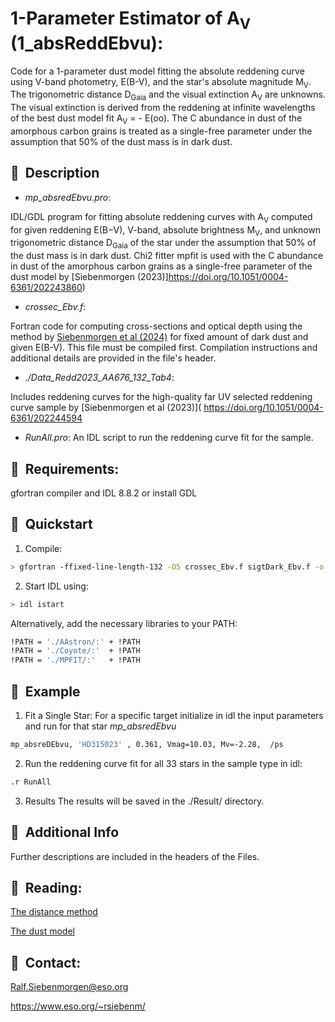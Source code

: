 
# 1-Parameter Estimator of A<sub>V</sub> (1_absReddEbvu):

Code for a 1-parameter dust model fitting the absolute reddening curve
using V-band photometry, E(B-V), and the star's absolute magnitude
M<sub>V</sub>.  The trigonometric distance D<sub>Gaia</sub> and the
visual extinction A<sub>V</sub> are unknowns.  The visual extinction
is derived from the reddening at infinite wavelengths of the best dust
model fit A<sub>V</sub> = - E(oo). The C abundance in dust of the
amorphous carbon grains is treated as a single-free parameter under
the assumption that 50% of the dust mass is in dark dust.




##  📌  Description


- _mp_absredEbvu.pro_:

IDL/GDL program for fitting absolute reddening curves with
A<sub>V</sub> computed for given reddening E(B−V), V-band, absolute
brightness M<sub>V</sub>, and unknown trigonometric distance
D<sub>Gaia</sub> of the star under the assumption that 50% of the dust
mass is in dark dust. Chi2 fitter mpfit is used with the C abundance
in dust of the amorphous carbon grains as a single-free parameter of
the dust model by [Siebenmorgen
(2023)]https://doi.org/10.1051/0004-6361/202243860)

- _crossec_Ebv.f_:

Fortran code for computing cross-sections and optical depth using the
method by [Siebenmorgen et al
(2024)](https://doi.org/10.48550/arXiv.2311.03310) for fixed amount of
dark dust and given E(B-V). This file must be compiled
first. Compilation instructions and additional details are provided in
the file's header.

- _./Data_Redd2023_AA676_132_Tab4_:

Includes reddening curves for the high-quality far UV selected
reddening curve sample by [Siebenmorgen et al (2023)](
https://doi.org/10.1051/0004-6361/202244594


- _RunAll.pro_: 
An IDL script to run the reddening curve fit for the sample.


##  📌  Requirements:
gfortran compiler and IDL 8.8.2 or install GDL

## 🚀  Quickstart

1) Compile:
```bash
> gfortran -ffixed-line-length-132 -O5 crossec_Ebv.f sigtDark_Ebv.f -o a.crossec_Ebv
```

2) Start IDL using:
```bash
> idl istart  
```

Alternatively, add the necessary libraries to your PATH:

```bash
!PATH = './AAstron/:' + !PATH  
!PATH = './Coyote/:'  + !PATH  
!PATH = './MPFIT/:'   + !PATH
```

## 🚀  Example 

1) Fit a Single Star: 
For a specific target initialize in idl the input parameters and run for that star _mp_absredEbvu_

```bash
mp_absreDEbvu, 'HD315023' , 0.361, Vmag=10.03, Mv=-2.28,  /ps
```

2) Run the reddening curve fit for all 33 stars in the sample type in idl:

```bash
.r RunAll
```


3) Results
The results will be saved in the ./Result/ directory.


## 📌  Additional Info
Further descriptions are included in the headers of the Files.



## 📌  Reading:

[The distance method](https://doi.org/10.48550/arXiv.2311.03310)

[The dust model](https://doi.org/10.1051/0004-6361/202243860) 


## 📌  Contact: 

Ralf.Siebenmorgen@eso.org

https://www.eso.org/~rsiebenm/


